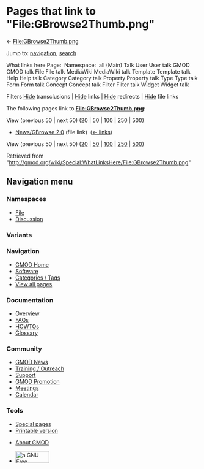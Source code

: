 <div id="mw-page-base" class="noprint">

</div>

<div id="mw-head-base" class="noprint">

</div>

<div id="content" class="mw-body" role="main">

<span id="top"></span>

<div id="mw-js-message" style="display:none;">

</div>



# <span dir="auto">Pages that link to "File:GBrowse2Thumb.png"</span>

<div id="bodyContent">

<div id="contentSub">

←
[File:GBrowse2Thumb.png](/wiki/File:GBrowse2Thumb.png "File:GBrowse2Thumb.png")

</div>

<div id="jump-to-nav" class="mw-jump">

Jump to: [navigation](#mw-navigation), [search](#p-search)

</div>

<div id="mw-content-text">

What links here Page:  Namespace:  all (Main) Talk User User talk GMOD
GMOD talk File File talk MediaWiki MediaWiki talk Template Template talk
Help Help talk Category Category talk Property Property talk Type Type
talk Form Form talk Concept Concept talk Filter Filter talk Widget
Widget talk

Filters
[Hide](/mediawiki/index.php?title=Special:WhatLinksHere/File:GBrowse2Thumb.png&hidetrans=1 "Special:WhatLinksHere/File:GBrowse2Thumb.png")
transclusions \|
[Hide](/mediawiki/index.php?title=Special:WhatLinksHere/File:GBrowse2Thumb.png&hidelinks=1 "Special:WhatLinksHere/File:GBrowse2Thumb.png")
links \|
[Hide](/mediawiki/index.php?title=Special:WhatLinksHere/File:GBrowse2Thumb.png&hideredirs=1 "Special:WhatLinksHere/File:GBrowse2Thumb.png")
redirects \|
[Hide](/mediawiki/index.php?title=Special:WhatLinksHere/File:GBrowse2Thumb.png&hideimages=1 "Special:WhatLinksHere/File:GBrowse2Thumb.png")
file links

The following pages link to
**[File:GBrowse2Thumb.png](/wiki/File:GBrowse2Thumb.png "File:GBrowse2Thumb.png")**:

View (previous 50 \| next 50)
([20](/mediawiki/index.php?title=Special:WhatLinksHere/File:GBrowse2Thumb.png&limit=20 "Special:WhatLinksHere/File:GBrowse2Thumb.png")
\|
[50](/mediawiki/index.php?title=Special:WhatLinksHere/File:GBrowse2Thumb.png&limit=50 "Special:WhatLinksHere/File:GBrowse2Thumb.png")
\|
[100](/mediawiki/index.php?title=Special:WhatLinksHere/File:GBrowse2Thumb.png&limit=100 "Special:WhatLinksHere/File:GBrowse2Thumb.png")
\|
[250](/mediawiki/index.php?title=Special:WhatLinksHere/File:GBrowse2Thumb.png&limit=250 "Special:WhatLinksHere/File:GBrowse2Thumb.png")
\|
[500](/mediawiki/index.php?title=Special:WhatLinksHere/File:GBrowse2Thumb.png&limit=500 "Special:WhatLinksHere/File:GBrowse2Thumb.png"))

- [News/GBrowse 2.0](/wiki/News/GBrowse_2.0 "News/GBrowse 2.0") (file
  link) ‎ <span class="mw-whatlinkshere-tools">([←
  links](/mediawiki/index.php?title=Special:WhatLinksHere&target=News%2FGBrowse+2.0 "Special:WhatLinksHere"))</span>

View (previous 50 \| next 50)
([20](/mediawiki/index.php?title=Special:WhatLinksHere/File:GBrowse2Thumb.png&limit=20 "Special:WhatLinksHere/File:GBrowse2Thumb.png")
\|
[50](/mediawiki/index.php?title=Special:WhatLinksHere/File:GBrowse2Thumb.png&limit=50 "Special:WhatLinksHere/File:GBrowse2Thumb.png")
\|
[100](/mediawiki/index.php?title=Special:WhatLinksHere/File:GBrowse2Thumb.png&limit=100 "Special:WhatLinksHere/File:GBrowse2Thumb.png")
\|
[250](/mediawiki/index.php?title=Special:WhatLinksHere/File:GBrowse2Thumb.png&limit=250 "Special:WhatLinksHere/File:GBrowse2Thumb.png")
\|
[500](/mediawiki/index.php?title=Special:WhatLinksHere/File:GBrowse2Thumb.png&limit=500 "Special:WhatLinksHere/File:GBrowse2Thumb.png"))

</div>

<div class="printfooter">

Retrieved from
"<http://gmod.org/wiki/Special:WhatLinksHere/File:GBrowse2Thumb.png>"

</div>

<div id="catlinks" class="catlinks catlinks-allhidden">

</div>

<div class="visualClear">

</div>

</div>

</div>

<div id="mw-navigation">

## Navigation menu

<div id="mw-head">



<div id="left-navigation">

<div id="p-namespaces" class="vectorTabs" role="navigation"
aria-labelledby="p-namespaces-label">

### Namespaces

- <span id="ca-nstab-image"><a href="/wiki/File:GBrowse2Thumb.png" accesskey="c"
  title="View the file page [c]">File</a></span>
- <span id="ca-talk"><a
  href="/mediawiki/index.php?title=File_talk:GBrowse2Thumb.png&amp;action=edit&amp;redlink=1"
  accesskey="t"
  title="Discussion about the content page [t]">Discussion</a></span>

</div>

<div id="p-variants" class="vectorMenu emptyPortlet" role="navigation"
aria-labelledby="p-variants-label">

### 

### Variants[](#)

<div class="menu">

</div>

</div>

</div>

<div id="right-navigation">





</div>



</div>

</div>

</div>

<div id="mw-panel">

<div id="p-logo" role="banner">

<a href="/wiki/Main_Page"
style="background-image: url(http://gmod.org/images/GMOD-cogs.png);"
title="Visit the main page"></a>

</div>

<div id="p-Navigation" class="portal" role="navigation"
aria-labelledby="p-Navigation-label">

### Navigation

<div class="body">

- <span id="n-GMOD-Home">[GMOD Home](/wiki/Main_Page)</span>
- <span id="n-Software">[Software](/wiki/GMOD_Components)</span>
- <span id="n-Categories-.2F-Tags">[Categories /
  Tags](/wiki/Categories)</span>
- <span id="n-View-all-pages">[View all
  pages](/wiki/Special:AllPages)</span>

</div>

</div>

<div id="p-Documentation" class="portal" role="navigation"
aria-labelledby="p-Documentation-label">

### Documentation

<div class="body">

- <span id="n-Overview">[Overview](/wiki/Overview)</span>
- <span id="n-FAQs">[FAQs](/wiki/Category:FAQ)</span>
- <span id="n-HOWTOs">[HOWTOs](/wiki/Category:HOWTO)</span>
- <span id="n-Glossary">[Glossary](/wiki/Glossary)</span>

</div>

</div>

<div id="p-Community" class="portal" role="navigation"
aria-labelledby="p-Community-label">

### Community

<div class="body">

- <span id="n-GMOD-News">[GMOD News](/wiki/GMOD_News)</span>
- <span id="n-Training-.2F-Outreach">[Training /
  Outreach](/wiki/Training_and_Outreach)</span>
- <span id="n-Support">[Support](/wiki/Support)</span>
- <span id="n-GMOD-Promotion">[GMOD
  Promotion](/wiki/GMOD_Promotion)</span>
- <span id="n-Meetings">[Meetings](/wiki/Meetings)</span>
- <span id="n-Calendar">[Calendar](/wiki/Calendar)</span>

</div>

</div>

<div id="p-tb" class="portal" role="navigation"
aria-labelledby="p-tb-label">

### Tools

<div class="body">

- <span id="t-specialpages"><a href="/wiki/Special:SpecialPages" accesskey="q"
  title="A list of all special pages [q]">Special pages</a></span>
- <span id="t-print"><a
  href="/mediawiki/index.php?title=Special:WhatLinksHere/File:GBrowse2Thumb.png&amp;printable=yes"
  rel="alternate" accesskey="p"
  title="Printable version of this page [p]">Printable version</a></span>

</div>

</div>

</div>

</div>

<div id="footer" role="contentinfo">

- <span id="footer-places-about">[About
  GMOD](/wiki/GMOD:About "GMOD:About")</span>

<!-- -->

- <span id="footer-copyrightico">[<img src="http://www.gnu.org/graphics/gfdl-logo-small.png" width="88"
  height="31" alt="a GNU Free Documentation License" />](http://www.gnu.org/licenses/fdl-1.3.html)</span>




</div>
